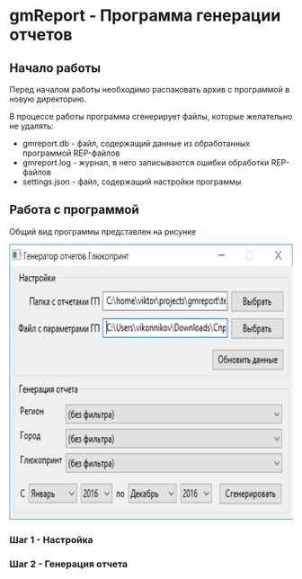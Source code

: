 # gmReport - Программа генерации отчетов

## Начало работы

Перед началом работы необходимо распаковать архив с программой в новую директорию.

В процессе работы программа сгенерирует файлы, которые желательно не удалять:
- gmreport.db - файл, содержащий данные из обработанных программой REP-файлов
- gmreport.log - журнал, в него записываются ошибки обработки REP-файлов 
- settings.json - файл, содержащий настройки программы

## Работа с программой

Общий вид программы представлен на рисунке

<img src="https://raw.githubusercontent.com/vikonnikov/gmreport/master/docs/gmreport-main.png" width="700" height="490">

### Шаг 1 - Настройка

### Шаг 2 - Генерация отчета

